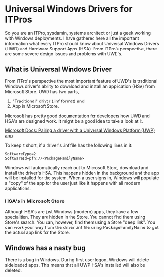 # Universal Windows Drivers for ITPros
So you are an ITPro, sysdamin, systems architect or just a geek working with Windows deployments.
I have gathered here all the important information what every ITPro should know about Universal Windows Drivers (UWD) and Hardware Support Apps (HSA).
From ITPro's perspective, there are some severe design issues and problems with UWD's. 

## What is Universal Windows Driver
From ITPro's perspective the most important feature of UWD's is traditional Windows driver's ability to download and install an application (HSA) from Microsoft Store.
UWD has two parts,
1. "Traditional" driver (.inf format) and
2. App in Microsoft Store.



Microsoft has pretty good documentation for developers how UWD and HSA's are designed work. It might be a good idea to take a look at it.

[Microsoft Docs: Pairing a driver with a Universal Windows Platform (UWP) app](https://docs.microsoft.com/en-us/windows-hardware/drivers/install/pairing-app-and-driver-versions)

To keep it short, if a driver's .inf file has the following lines in it:
```
SoftwareType=2
SoftwareId=pfn://<PackageFamilyName>
```
Windows will automatically reach out to Microsoft Store, download and install the driver's HSA. This happens hidden in the background and the app will be installed for the system.
When a user signs in, Windows will populate a "copy" of the app for the user just like it happens with all modern applications.

### HSA's in Microsoft Store
Although HSA's are just Windows (modern) apps, they have a few specialitien. They are hidden in the Store. You cannot find them using Store's search.
You can, however, find them using a Store "deep link". You can work your way from the driver .inf file using PackageFamilyName to get the actual app link for the Store.

## Windows has a nasty bug
There is a bug in Windows. During first user logon, Windows will delete sideloaded apps. This means that all UWP HSA's installed will also be deleted. 

